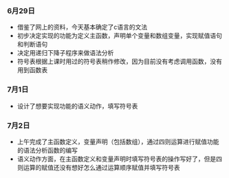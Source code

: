 ### 6月29日

* 借鉴了网上的资料，今天基本确定了c语言的文法
* 初步决定实现的功能为定义主函数，声明单个变量和数组变量，实现赋值语句和判断语句
* 决定用递归下降子程序来做语法分析
* 符号表根据上课时用过的符号表稍作修改，因为目前没有考虑调用函数，没有用到函数表

### 7月1日

* 设计了想要实现功能的语义动作，填写符号表

### 7月2日

- 上午完成了主函数定义，变量声明（包括数组），通过四则运算进行赋值功能的语法分析函数的编写
- 语义动作方面，在主函数定义和变量声明时填写符号表的操作写好了，但是四则运算的赋值还没有想好怎么通过运算顺序赋值并填写符号表



